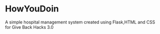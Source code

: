 # HowYouDoin
A simple hospital management system created using Flask,HTML and CSS for Give Back Hacks 3.0
